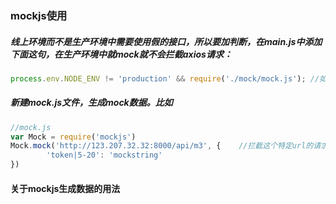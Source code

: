 ### mockjs使用

##### 线上环境而不是生产环境中需要使用假的接口，所以要加判断，在main.js中添加下面这句，在生产环境中就mock就不会拦截axios请求：

```javascript
process.env.NODE_ENV != 'production' && require('./mock/mock.js'); //如果是生产环境则不加载
```

##### 新建mock.js文件，生成mock数据。比如

```javascript
//mock.js
var Mock = require('mockjs')
Mock.mock('http://123.207.32.32:8000/api/m3', {    //拦截这个特定url的请求
        'token|5-20': 'mockstring'
})
```



#### 关于mockjs生成数据的用法



